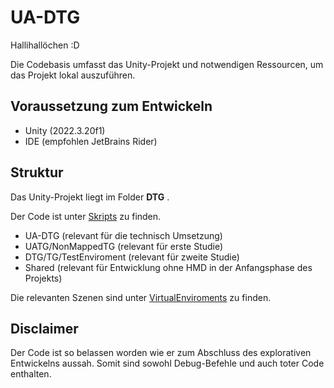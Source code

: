 # UA-DTG

Hallihallöchen :D

Die Codebasis umfasst das Unity-Projekt und notwendigen Ressourcen, um das Projekt lokal auszuführen.

## Voraussetzung zum Entwickeln

- Unity (2022.3.20f1)
- IDE (empfohlen JetBrains Rider)

## Struktur

Das Unity-Projekt liegt im Folder __DTG__ .

Der Code ist unter [Skripts](DTG/Assets/Scripts) zu finden.
- UA-DTG (relevant für die technisch Umsetzung)
- UATG/NonMappedTG (relevant für erste Studie)
- DTG/TG/TestEnviroment (relevant für zweite Studie)
- Shared (relevant für Entwicklung ohne HMD in der Anfangsphase des Projekts)

Die relevanten Szenen sind unter [VirtualEnviroments](DTG/Assets/Scenes/VirtualEnviroments) zu finden.

## Disclaimer

Der Code ist so belassen worden wie er zum Abschluss des explorativen Entwickelns aussah. 
Somit sind sowohl Debug-Befehle und auch toter Code enthalten. 
